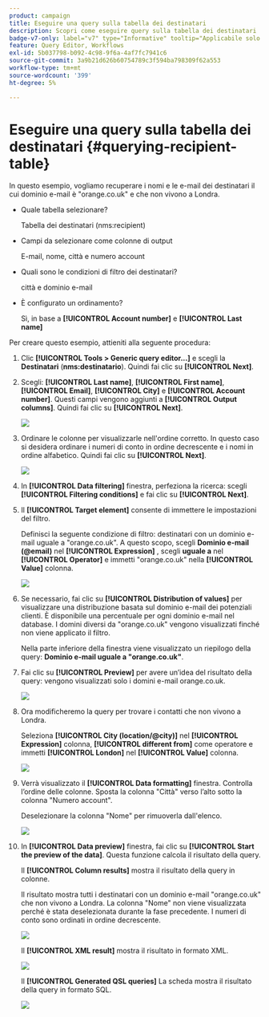 ```yaml
---
product: campaign
title: Eseguire una query sulla tabella dei destinatari
description: Scopri come eseguire query sulla tabella dei destinatari
badge-v7-only: label="v7" type="Informative" tooltip="Applicabile solo a Campaign Classic v7"
feature: Query Editor, Workflows
exl-id: 5b037798-b092-4c98-9f6a-4af7fc7941c6
source-git-commit: 3a9b21d626b60754789c3f594ba798309f62a553
workflow-type: tm+mt
source-wordcount: '399'
ht-degree: 5%

---
```


# Eseguire una query sulla tabella dei destinatari {#querying-recipient-table}



In questo esempio, vogliamo recuperare i nomi e le e-mail dei destinatari il cui dominio e-mail è &quot;orange.co.uk&quot; e che non vivono a Londra.

* Quale tabella selezionare?

  Tabella dei destinatari (nms:recipient)

* Campi da selezionare come colonne di output

  E-mail, nome, città e numero account

* Quali sono le condizioni di filtro dei destinatari?

  città e dominio e-mail

* È configurato un ordinamento?

  Sì, in base a **[!UICONTROL Account number]** e **[!UICONTROL Last name]**

Per creare questo esempio, attieniti alla seguente procedura:

1. Clic **[!UICONTROL Tools > Generic query editor...]** e scegli la **Destinatari** (**nms:destinatario**). Quindi fai clic su **[!UICONTROL Next]**.
1. Scegli: **[!UICONTROL Last name]**, **[!UICONTROL First name]**, **[!UICONTROL Email]**, **[!UICONTROL City]** e **[!UICONTROL Account number]**. Questi campi vengono aggiunti a **[!UICONTROL Output columns]**. Quindi fai clic su **[!UICONTROL Next]**.

   ![](assets/query_editor_03.png)

1. Ordinare le colonne per visualizzarle nell&#39;ordine corretto. In questo caso si desidera ordinare i numeri di conto in ordine decrescente e i nomi in ordine alfabetico. Quindi fai clic su **[!UICONTROL Next]**.

   ![](assets/query_editor_04.png)

1. In **[!UICONTROL Data filtering]** finestra, perfeziona la ricerca: scegli **[!UICONTROL Filtering conditions]** e fai clic su **[!UICONTROL Next]**.
1. Il **[!UICONTROL Target element]** consente di immettere le impostazioni del filtro.

   Definisci la seguente condizione di filtro: destinatari con un dominio e-mail uguale a &quot;orange.co.uk&quot;. A questo scopo, scegli **Dominio e-mail (@email)** nel **[!UICONTROL Expression]** , scegli **uguale a** nel **[!UICONTROL Operator]** e immetti &quot;orange.co.uk&quot; nella **[!UICONTROL Value]** colonna.

   ![](assets/query_editor_05.png)

1. Se necessario, fai clic su **[!UICONTROL Distribution of values]** per visualizzare una distribuzione basata sul dominio e-mail dei potenziali clienti. È disponibile una percentuale per ogni dominio e-mail nel database. I domini diversi da &quot;orange.co.uk&quot; vengono visualizzati finché non viene applicato il filtro.

   Nella parte inferiore della finestra viene visualizzato un riepilogo della query: **Dominio e-mail uguale a &quot;orange.co.uk&quot;**.

1. Fai clic su **[!UICONTROL Preview]** per avere un’idea del risultato della query: vengono visualizzati solo i domini e-mail orange.co.uk.

   ![](assets/query_editor_nveau_17.png)

1. Ora modificheremo la query per trovare i contatti che non vivono a Londra.

   Seleziona **[!UICONTROL City (location/@city)]** nel **[!UICONTROL Expression]** colonna, **[!UICONTROL different from]** come operatore e immetti **[!UICONTROL London]** nel **[!UICONTROL Value]** colonna.

   ![](assets/query_editor_08.png)

1. Verrà visualizzato il **[!UICONTROL Data formatting]** finestra. Controlla l’ordine delle colonne. Sposta la colonna &quot;Città&quot; verso l’alto sotto la colonna &quot;Numero account&quot;.

   Deselezionare la colonna &quot;Nome&quot; per rimuoverla dall&#39;elenco.

   ![](assets/query_editor_nveau_15.png)

1. In **[!UICONTROL Data preview]** finestra, fai clic su **[!UICONTROL Start the preview of the data]**. Questa funzione calcola il risultato della query.

   Il **[!UICONTROL Column results]** mostra il risultato della query in colonne.

   Il risultato mostra tutti i destinatari con un dominio e-mail &quot;orange.co.uk&quot; che non vivono a Londra. La colonna &quot;Nome&quot; non viene visualizzata perché è stata deselezionata durante la fase precedente. I numeri di conto sono ordinati in ordine decrescente.

   ![](assets/query_editor_nveau_12.png)

   Il **[!UICONTROL XML result]** mostra il risultato in formato XML.

   ![](assets/query_editor_nveau_13.png)

   Il **[!UICONTROL Generated QSL queries]** La scheda mostra il risultato della query in formato SQL.

   ![](assets/query_editor_nveau_14.png)
